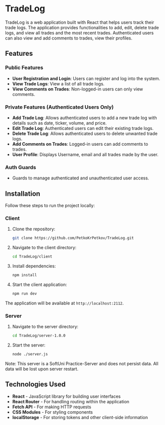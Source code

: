 # TradeLog

TradeLog is a web application built with React that helps users track their trade logs. The application provides functionalities to add, edit, delete trade logs, and view all trades and the most recent trades. Authenticated users can also view and add comments to trades, view their profiles.

## Features

### Public Features

- **User Registration and Login**: Users can register and log into the system.
- **View Trade Logs**: View a list of all trade logs.
- **View Comments on Trades**: Non-logged-in users can only view comments.

### Private Features (Authenticated Users Only)

- **Add Trade Log**: Allows authenticated users to add a new trade log with details such as date, ticker, volume, and price.
- **Edit Trade Log**: Authenticated users can edit their existing trade logs.
- **Delete Trade Log**: Allows authenticated users to delete unwanted trade logs.
- **Add Comments on Trades**: Logged-in users can add comments to trades.
- **User Profile**: Displays Username, email and all trades made by the user.

### Auth Guards

- Guards to manage authenticated and unauthenticated user access.

## Installation

Follow these steps to run the project locally:

### Client

1. Clone the repository:
    ```sh
    git clone https://github.com/PetkoKrPetkov/TradeLog.git
    ```
2. Navigate to the client directory:
    ```sh
    cd TradeLog/client
    ```
3. Install dependencies:
    ```sh
    npm install
    ```
4. Start the client application:
    ```sh
    npm run dev
    ```
The application will be available at `http://localhost:2112`.

### Server

1. Navigate to the server directory:
    ```sh
    cd TradeLog/server-1.0.0
    ```
2. Start the server:
    ```sh
    node ./server.js
    ```
Note: This server is a SoftUni Practice-Server and does not persist data. All data will be lost upon server restart.

## Technologies Used

- **React** - JavaScript library for building user interfaces
- **React Router** - For handling routing within the application
- **Fetch API** - For making HTTP requests
- **CSS Modules** - For styling components
- **localStorage** - For storing tokens and other client-side information
